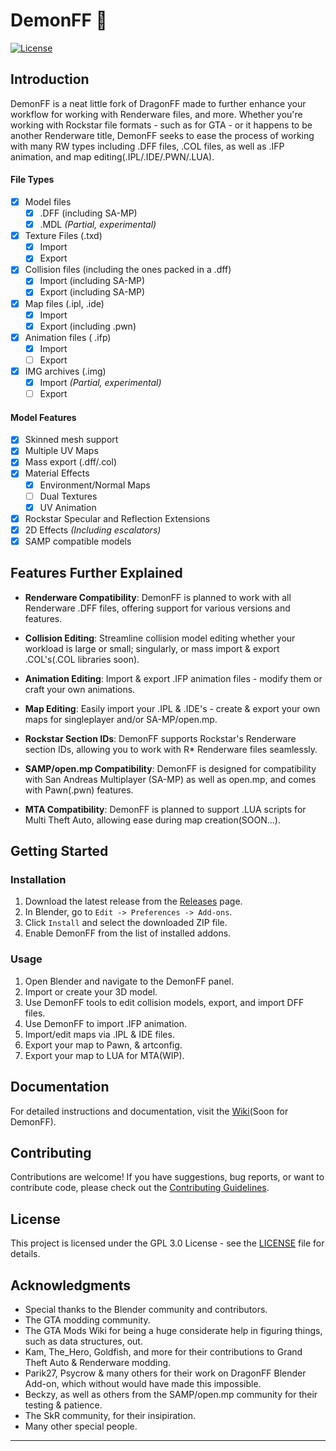 # DemonFF 👹

[![License](https://img.shields.io/badge/license-GPLv3-blue.svg)](LICENSE)

## Introduction

DemonFF is a neat little fork of DragonFF made to further enhance your workflow for working with Renderware files, and more. Whether you're working with Rockstar file formats - such as for GTA - or it happens to be another Renderware title, DemonFF seeks to ease the process of working with many RW types including .DFF files, .COL files, as well as .IFP animation, and map editing(.IPL/.IDE/.PWN/.LUA).

#### File Types

- [X] Model files
  - [X] .DFF (including SA-MP)
  - [X] .MDL *(Partial, experimental)*
- [X] Texture Files (.txd)
  - [X] Import
  - [x] Export
- [X] Collision files (including the ones packed in a .dff)
  - [X] Import (including SA-MP)
  - [X] Export (including SA-MP)
- [x] Map files (.ipl, .ide)
  - [X] Import
  - [X] Export (including .pwn)
- [X] Animation files ( .ifp)
  - [X] Import
  - [ ] Export
- [X] IMG archives (.img)
  - [X] Import *(Partial, experimental)*
  - [ ] Export

#### Model Features

- [X] Skinned mesh support
- [X] Multiple UV Maps
- [X] Mass export (.dff/.col)
- [X] Material Effects
  - [X] Environment/Normal Maps
  - [ ] Dual Textures
  - [X] UV Animation
- [X] Rockstar Specular and Reflection Extensions
- [X] 2D Effects *(Including escalators)*
- [X] SAMP compatible models

## Features Further Explained

- **Renderware Compatibility**: DemonFF is planned to work with all Renderware .DFF files, offering support for various versions and features.

- **Collision Editing**: Streamline collision model editing whether your workload is large or small; singularly, or mass import & export .COL's(.COL libraries soon).

- **Animation Editing**: Import & export .IFP animation files - modify them or craft your own animations.

- **Map Editing**: Easily import your .IPL & .IDE's - create & export your own maps for singleplayer and/or SA-MP/open.mp.

- **Rockstar Section IDs**: DemonFF supports Rockstar's Renderware section IDs, allowing you to work with R* Renderware files seamlessly.

- **SAMP/open.mp Compatibility**: DemonFF is designed for compatibility with San Andreas Multiplayer (SA-MP) as well as open.mp, and comes with Pawn(.pwn) features.
  
- **MTA Compatibility**: DemonFF is planned to support .LUA scripts for Multi Theft Auto, allowing ease during map creation(SOON...).

## Getting Started

### Installation

1. Download the latest release from the [Releases](https://github.com/spicybung/DemonFF/releases) page.
2. In Blender, go to `Edit -> Preferences -> Add-ons`.
3. Click `Install` and select the downloaded ZIP file.
4. Enable DemonFF from the list of installed addons.

### Usage

1. Open Blender and navigate to the DemonFF panel.
2. Import or create your 3D model.
3. Use DemonFF tools to edit collision models, export, and import DFF files.
4. Use DemonFF to import .IFP animation.
5. Import/edit maps via .IPL & IDE files.
6. Export your map to Pawn, & artconfig.
7. Export your map to LUA for MTA(WIP).

## Documentation

For detailed instructions and documentation, visit the [Wiki](https://github.com/spicybung/DemonFF/wiki)(Soon for DemonFF).

## Contributing

Contributions are welcome! If you have suggestions, bug reports, or want to contribute code, please check out the [Contributing Guidelines](CONTRIBUTING.md).

## License

This project is licensed under the GPL 3.0 License - see the [LICENSE](LICENSE) file for details.

## Acknowledgments

- Special thanks to the Blender community and contributors.
- The GTA modding community.
- The GTA Mods Wiki for being a huge considerate help in figuring things, such as data structures, out.
- Kam, The_Hero, Goldfish, and more for their contributions to Grand Theft Auto & Renderware modding.
- Parik27, Psycrow & many others for their work on DragonFF Blender Add-on, which without would have made this impossible.
- Beckzy, as well as others from the SAMP/open.mp community for their testing & patience.
- The SkR community, for their insipiration. 
- Many other special people.


---
